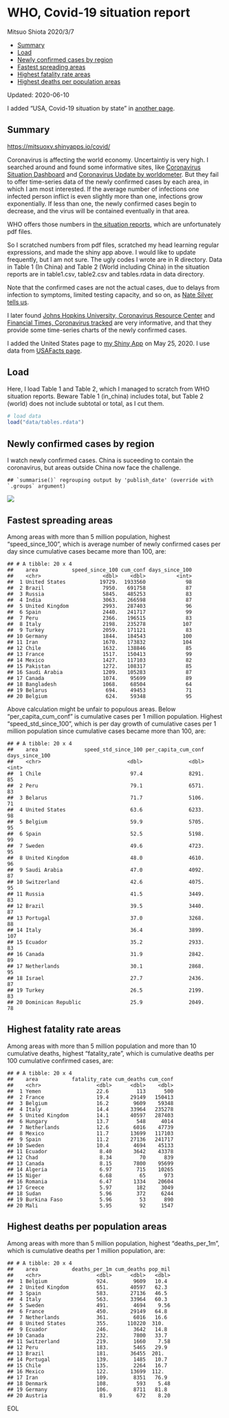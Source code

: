 WHO, Covid-19 situation report
================
Mitsuo Shiota
2020/3/7

  - [Summary](#summary)
  - [Load](#load)
  - [Newly confirmed cases by region](#newly-confirmed-cases-by-region)
  - [Fastest spreading areas](#fastest-spreading-areas)
  - [Highest fatality rate areas](#highest-fatality-rate-areas)
  - [Highest deaths per population
    areas](#highest-deaths-per-population-areas)

Updated: 2020-06-10

I added “USA, Covid-19 situation by state” in [another page](USA.md).

## Summary

<https://mitsuoxv.shinyapps.io/covid/>

Coronavirus is affecting the world economy. Uncertaintiy is very high. I
searched around and found some informative sites, like [Coronavirus
Situation
Dashboard](https://who.maps.arcgis.com/apps/opsdashboard/index.html#/c88e37cfc43b4ed3baf977d77e4a0667)
and [Coronavirus Update by
worldometer](https://www.worldometers.info/coronavirus/). But they fail
to offer time-series data of the newly confirmed cases by each area, in
which I am most interested. If the average number of infections one
infected person inflict is even slightly more than one, infections grow
exponentially. If less than one, the newly confirmed cases begin to
decrease, and the virus will be contained eventually in that area.

WHO offers those numbers in [the situation
reports](https://www.who.int/emergencies/diseases/novel-coronavirus-2019/situation-reports/),
which are unfortunately pdf files.

So I scratched numbers from pdf files, scratched my head learning
regular expressions, and made the shiny app above. I would like to
update frequently, but I am not sure. The ugly codes I wrote are in R
directory. Data in Table 1 (In China) and Table 2 (World including
China) in the situation reports are in table1.csv, table2.csv and
tables.rdata in data directory.

Note that the confirmed cases are not the actual cases, due to delays
from infection to symptoms, limited testing capacity, and so on, as
[Nate Silver tells
us](https://fivethirtyeight.com/features/coronavirus-case-counts-are-meaningless/).

I later found [Johns Hopkins University, Coronavirus Resource
Center](https://coronavirus.jhu.edu/) and [Financial Times, Coronavirus
tracked](https://www.ft.com/content/a26fbf7e-48f8-11ea-aeb3-955839e06441)
are very informative, and that they provide some time-series charts of
the newly confirmed cases.

I added the United States page to [my Shiny
App](https://mitsuoxv.shinyapps.io/covid/) on May 25, 2020. I use data
from [USAFacts
page](https://usafacts.org/visualizations/coronavirus-covid-19-spread-map/).

## Load

Here, I load Table 1 and Table 2, which I managed to scratch from WHO
situation reports. Beware Table 1 (in\_china) includes total, but Table
2 (world) does not include subtotal or total, as I cut them.

``` r
# load data
load("data/tables.rdata")
```

## Newly confirmed cases by region

I watch newly confirmed cases. China is suceeding to contain the
coronavirus, but areas outside China now face the challenge.

    ## `summarise()` regrouping output by 'publish_date' (override with `.groups` argument)

![](README_files/figure-gfm/chart-1.png)<!-- -->

## Fastest spreading areas

Among areas with more than 5 million population, highest
“speed\_since\_100”, which is average number of newly confirmed cases
per day since cumulative cases became more than 100, are:

    ## # A tibble: 20 x 4
    ##    area           speed_since_100 cum_conf days_since_100
    ##    <chr>                    <dbl>    <dbl>          <int>
    ##  1 United States           19729.  1933560             98
    ##  2 Brazil                   7950.   691758             87
    ##  3 Russia                   5845.   485253             83
    ##  4 India                    3063.   266598             87
    ##  5 United Kingdom           2993.   287403             96
    ##  6 Spain                    2440.   241717             99
    ##  7 Peru                     2366.   196515             83
    ##  8 Italy                    2198.   235278            107
    ##  9 Turkey                   2059.   171121             83
    ## 10 Germany                  1844.   184543            100
    ## 11 Iran                     1670.   173832            104
    ## 12 Chile                    1632.   138846             85
    ## 13 France                   1517.   150413             99
    ## 14 Mexico                   1427.   117103             82
    ## 15 Pakistan                 1272.   108317             85
    ## 16 Saudi Arabia             1209.   105283             87
    ## 17 Canada                   1074.    95699             89
    ## 18 Bangladesh               1068.    68504             64
    ## 19 Belarus                   694.    49453             71
    ## 20 Belgium                   624.    59348             95

Above calculation might be unfair to populous areas. Below
“per\_capita\_cum\_conf” is cumulative cases per 1 million population.
Highest “speed\_std\_since\_100”, which is per day growth of cumulative
cases per 1 million population since cumulative cases became more than
100, are:

    ## # A tibble: 20 x 4
    ##    area               speed_std_since_100 per_capita_cum_conf days_since_100
    ##    <chr>                            <dbl>               <dbl>          <int>
    ##  1 Chile                             97.4               8291.             85
    ##  2 Peru                              79.1               6571.             83
    ##  3 Belarus                           71.7               5106.             71
    ##  4 United States                     63.6               6233.             98
    ##  5 Belgium                           59.9               5705.             95
    ##  6 Spain                             52.5               5198.             99
    ##  7 Sweden                            49.6               4723.             95
    ##  8 United Kingdom                    48.0               4610.             96
    ##  9 Saudi Arabia                      47.0               4092.             87
    ## 10 Switzerland                       42.6               4075.             95
    ## 11 Russia                            41.5               3449.             83
    ## 12 Brazil                            39.5               3440.             87
    ## 13 Portugal                          37.0               3268.             88
    ## 14 Italy                             36.4               3899.            107
    ## 15 Ecuador                           35.2               2933.             83
    ## 16 Canada                            31.9               2842.             89
    ## 17 Netherlands                       30.1               2868.             95
    ## 18 Israel                            27.7               2436.             87
    ## 19 Turkey                            26.5               2199.             83
    ## 20 Dominican Republic                25.9               2049.             78

## Highest fatality rate areas

Among areas with more than 5 million population and more than 10
cumulative deaths, highest “fatality\_rate”, which is cumulative deaths
per 100 cumulative confirmed cases, are:

    ## # A tibble: 20 x 4
    ##    area           fatality_rate cum_deaths cum_conf
    ##    <chr>                  <dbl>      <dbl>    <dbl>
    ##  1 Yemen                  22.6         113      500
    ##  2 France                 19.4       29149   150413
    ##  3 Belgium                16.2        9609    59348
    ##  4 Italy                  14.4       33964   235278
    ##  5 United Kingdom         14.1       40597   287403
    ##  6 Hungary                13.7         548     4014
    ##  7 Netherlands            12.6        6016    47739
    ##  8 Mexico                 11.7       13699   117103
    ##  9 Spain                  11.2       27136   241717
    ## 10 Sweden                 10.4        4694    45133
    ## 11 Ecuador                 8.40       3642    43378
    ## 12 Chad                    8.34         70      839
    ## 13 Canada                  8.15       7800    95699
    ## 14 Algeria                 6.97        715    10265
    ## 15 Niger                   6.68         65      973
    ## 16 Romania                 6.47       1334    20604
    ## 17 Greece                  5.97        182     3049
    ## 18 Sudan                   5.96        372     6244
    ## 19 Burkina Faso            5.96         53      890
    ## 20 Mali                    5.95         92     1547

## Highest deaths per population areas

Among areas with more than 5 million population, highest
“deaths\_per\_1m”, which is cumulative deaths per 1 million
population, are:

    ## # A tibble: 20 x 4
    ##    area           deaths_per_1m cum_deaths pop_mil
    ##    <chr>                  <dbl>      <dbl>   <dbl>
    ##  1 Belgium                924.        9609   10.4 
    ##  2 United Kingdom         651.       40597   62.3 
    ##  3 Spain                  583.       27136   46.5 
    ##  4 Italy                  563.       33964   60.3 
    ##  5 Sweden                 491.        4694    9.56
    ##  6 France                 450.       29149   64.8 
    ##  7 Netherlands            361.        6016   16.6 
    ##  8 United States          355.      110220  310.  
    ##  9 Ecuador                246.        3642   14.8 
    ## 10 Canada                 232.        7800   33.7 
    ## 11 Switzerland            219.        1660    7.58
    ## 12 Peru                   183.        5465   29.9 
    ## 13 Brazil                 181.       36455  201.  
    ## 14 Portugal               139.        1485   10.7 
    ## 15 Chile                  135.        2264   16.7 
    ## 16 Mexico                 122.       13699  112.  
    ## 17 Iran                   109.        8351   76.9 
    ## 18 Denmark                108.         593    5.48
    ## 19 Germany                106.        8711   81.8 
    ## 20 Austria                 81.9        672    8.20

EOL

